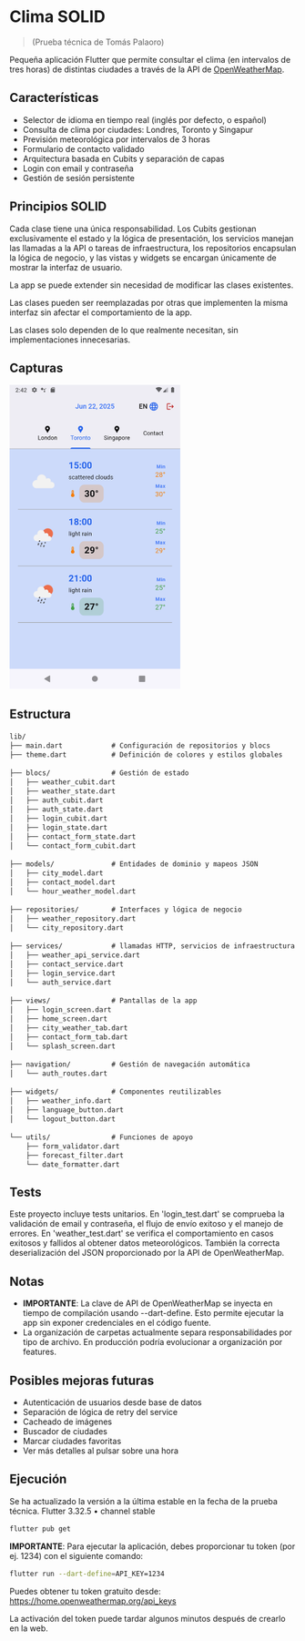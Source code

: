 # Clima SOLID 
>(Prueba técnica de Tomás Palaoro)

Pequeña aplicación Flutter que permite consultar el clima (en intervalos de tres horas) de distintas ciudades a través de la API de [OpenWeatherMap](https://openweathermap.org/).

## Características

- Selector de idioma en tiempo real (inglés por defecto, o español)
- Consulta de clima por ciudades: Londres, Toronto y Singapur
- Previsión meteorológica por intervalos de 3 horas
- Formulario de contacto validado
- Arquitectura basada en Cubits y separación de capas
- Login con email y contraseña
- Gestión de sesión persistente

## Principios SOLID

Cada clase tiene una única responsabilidad. Los Cubits gestionan exclusivamente el estado y la lógica de presentación, los servicios manejan las llamadas a la API o tareas de infraestructura, los repositorios encapsulan la lógica de negocio, y las vistas y widgets se encargan únicamente de mostrar la interfaz de usuario.

La app se puede extender sin necesidad de modificar las clases existentes. 

Las clases pueden ser reemplazadas por otras que implementen la misma interfaz sin afectar el comportamiento de la app.

Las clases solo dependen de lo que realmente necesitan, sin implementaciones innecesarias.

## Capturas
 <img src="assets/screenshots/home.png" width="300" alt="Home">

## Estructura
```text
lib/
├── main.dart            # Configuración de repositorios y blocs
├── theme.dart           # Definición de colores y estilos globales

├── blocs/               # Gestión de estado
│   ├── weather_cubit.dart
│   ├── weather_state.dart
│   ├── auth_cubit.dart
│   ├── auth_state.dart
│   ├── login_cubit.dart
│   ├── login_state.dart
│   ├── contact_form_state.dart
│   └── contact_form_cubit.dart

├── models/              # Entidades de dominio y mapeos JSON
│   ├── city_model.dart
│   ├── contact_model.dart
│   └── hour_weather_model.dart

├── repositories/        # Interfaces y lógica de negocio
│   ├── weather_repository.dart
│   └── city_repository.dart

├── services/            # llamadas HTTP, servicios de infraestructura
│   ├── weather_api_service.dart
│   ├── contact_service.dart
│   ├── login_service.dart
│   └── auth_service.dart

├── views/               # Pantallas de la app
│   ├── login_screen.dart
│   ├── home_screen.dart
│   ├── city_weather_tab.dart
│   ├── contact_form_tab.dart
│   └── splash_screen.dart

├── navigation/          # Gestión de navegación automática
│   └── auth_routes.dart

├── widgets/             # Componentes reutilizables
│   ├── weather_info.dart
│   ├── language_button.dart
│   └── logout_button.dart

└── utils/               # Funciones de apoyo
    ├── form_validator.dart
    ├── forecast_filter.dart 
    └── date_formatter.dart 
```

## Tests

Este proyecto incluye tests unitarios.
En 'login_test.dart' se comprueba la validación de email y contraseña, el flujo de envío exitoso y el manejo de errores.
En 'weather_test.dart' se verifica el comportamiento en casos exitosos y fallidos al obtener datos meteorológicos. También la correcta deserialización del JSON proporcionado por la API de OpenWeatherMap.

## Notas

- **IMPORTANTE**: La clave de API de OpenWeatherMap se inyecta en tiempo de compilación usando --dart-define. Esto permite ejecutar la app sin exponer credenciales en el código fuente.
- La organización de carpetas actualmente separa responsabilidades por tipo de archivo. En producción podría evolucionar a organización por features.

## Posibles mejoras futuras

- Autenticación de usuarios desde base de datos
- Separación de lógica de retry del service
- Cacheado de imágenes
- Buscador de ciudades
- Marcar ciudades favoritas
- Ver más detalles al pulsar sobre una hora

## Ejecución
Se ha actualizado la versión a la última estable en la fecha de la prueba técnica.
Flutter 3.32.5 • channel stable
```bash
flutter pub get
```

**IMPORTANTE**: Para ejecutar la aplicación, debes proporcionar tu token (por ej. 1234) con el siguiente comando:
```bash
flutter run --dart-define=API_KEY=1234
```
Puedes obtener tu token gratuito desde: https://home.openweathermap.org/api_keys

La activación del token puede tardar algunos minutos después de crearlo en la web.



